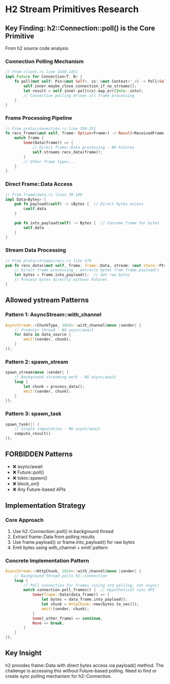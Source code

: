 # H2 Stream Primitives Research

## Key Finding: h2::Connection::poll() is the Core Primitive

From h2 source code analysis:

### Connection Polling Mechanism
```rust
// From client.rs line 1438-1451
impl Future for Connection<T, B> {
    fn poll(mut self: Pin<&mut Self>, cx: &mut Context<'_>) -> Poll<Self::Output> {
        self.inner.maybe_close_connection_if_no_streams();
        let result = self.inner.poll(cx).map_err(Into::into);
        // Connection polling drives all frame processing
    }
}
```

### Frame Processing Pipeline
```rust
// From proto/connection.rs line 350-351
fn recv_frame(&mut self, frame: Option<Frame>) -> Result<ReceivedFrame, Error> {
    match frame {
        Some(Data(frame)) => {
            // Direct frame::Data processing - NO Futures
            self.streams.recv_data(frame)?;
        }
        // Other frame types...
    }
}
```

### Direct Frame::Data Access
```rust
// From frame/data.rs lines 78-100
impl Data<Bytes> {
    pub fn payload(&self) -> &Bytes {  // Direct bytes access
        &self.data
    }
    
    pub fn into_payload(self) -> Bytes {  // Consume frame for bytes
        self.data
    }
}
```

### Stream Data Processing
```rust
// From proto/streams/recv.rs line 579
pub fn recv_data(&mut self, frame: frame::Data, stream: &mut store::Ptr) -> Result<(), Error> {
    // Direct frame processing - extracts bytes from frame.payload()
    let bytes = frame.into_payload();  // Get raw bytes
    // Process bytes directly without Futures
}
```

## Allowed ystream Patterns

### Pattern 1: AsyncStream::with_channel
```rust
AsyncStream::<ChunkType, 1024>::with_channel(move |sender| {
    // Producer thread - NO async/await
    for data in data_source {
        emit!(sender, chunk);
    }
});
```

### Pattern 2: spawn_stream  
```rust
spawn_stream(move |sender| {
    // Background streaming work - NO async/await
    loop {
        let chunk = process_data();
        emit!(sender, chunk);
    }
});
```

### Pattern 3: spawn_task
```rust
spawn_task(|| {
    // Single computation - NO async/await
    compute_result()
});
```

## FORBIDDEN Patterns
- ❌ async/await
- ❌ Future::poll() 
- ❌ tokio::spawn()
- ❌ block_on()
- ❌ Any Future-based APIs

## Implementation Strategy

### Core Approach
1. Use h2::Connection::poll() in background thread
2. Extract frame::Data from polling results  
3. Use frame.payload() or frame.into_payload() for raw bytes
4. Emit bytes using with_channel + emit! pattern

### Concrete Implementation Pattern
```rust
AsyncStream::<HttpChunk, 1024>::with_channel(move |sender| {
    // Background thread polls h2::Connection
    loop {
        // Poll connection for frames (using std polling, not async)
        match connection.poll_frames() {  // Hypothetical sync API
            Some(frame::Data(data_frame)) => {
                let bytes = data_frame.into_payload();
                let chunk = HttpChunk::new(bytes.to_vec());
                emit!(sender, chunk);
            }
            Some(_other_frame) => continue,
            None => break,
        }
    }
});
```

## Key Insight
h2 provides frame::Data with direct bytes access via payload() method. The challenge is accessing this without Future-based polling. Need to find or create sync polling mechanism for h2::Connection.